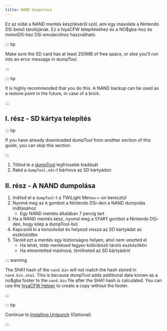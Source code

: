 ```yaml
---
title: NAND dumpolása
---
```


Ez az oldal a NAND mentés készítéséről szól, ami egy másolata a Nintendo DSi belső tárolójának. Ez a hiyaCFW telepítéséhez és a NO$gba-hoz és melonDS-hez DSi emulációhoz használható.

::: tip

Make sure the SD card has at least 250MB of free space, or else you'll run into an error message in dumpTool.

:::

::: tip

It is highly recommended that you do this. A NAND backup can be used as a restore point in the future, in case of a brick.

:::

## I. rész - SD kártya telepítés

::: tip

If you have already downloaded dumpTool from another section of this guide, you can skip this section.

:::

1. Töltsd le a [dumpTool](https://github.com/zoogie/dumpTool/releases/latest/download/dumpTool.nds) legfrissebb kiadását
1. Rakd a `dumpTool.nds`-t bárhova az SD kártyádon


## II. rész - A NAND dumpolása

1. Indítsd el a `dumpTool`-t a TWiLight Menu++-on keresztül
1. Nyomd meg az <kbd class="face">A</kbd> gombot a Nintendo DSi-den a NAND dumpolás indításához
   - Egy NAND mentés általában 7 percig tart
1. Ha a NAND mentés kész, nyomd meg a <kbd>START</kbd> gombot a Nintendo DSi-den, hogy kilép a dumpTool-ból
1. Kapcsold ki a konzolodat és helyezd vissza az SD kártyádat az eszközödbe
1. Tárold ezt a mentés egy biztonságos helyen, ahol nem veszted el
   - Ha lehet, több mentésed legyen különböző tároló eszközökön
   - Ha elmentetted máshová, törölheted az SD kártyádról

::: warning

The SHA1 hash of the `nand.bin` will not match the hash stored in `nand.bin.sha1`. This is because dumpTool adds additional data known as a no$gba footer to the `nand.bin` file after the SHA1 hash is calculated. You can use the [hiyaCFW Helper](https://github.com/mondul/HiyaCFW-Helper/releases) to create a copy without the footer.

:::

::: tip

Continue to [Installing Unlaunch](installing-unlaunch.html) (Optional)

:::
